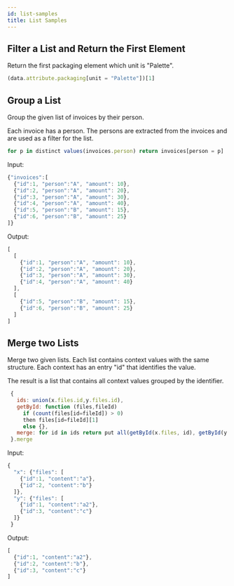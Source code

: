 ```yaml
---
id: list-samples
title: List Samples
---
```


## Filter a List and Return the First Element

Return the first packaging element which unit is "Palette".

```js
(data.attribute.packaging[unit = "Palette"])[1]
```

## Group a List

Group the given list of invoices by their person. 

Each invoice has a person. The persons are extracted from the invoices and are used as a filter for the list.

```js
for p in distinct values(invoices.person) return invoices[person = p]
```

Input:
```js
{"invoices":[
  {"id":1, "person":"A", "amount": 10},
  {"id":2, "person":"A", "amount": 20},
  {"id":3, "person":"A", "amount": 30},
  {"id":4, "person":"A", "amount": 40},
  {"id":5, "person":"B", "amount": 15},
  {"id":6, "person":"B", "amount": 25}
]}
```

Output:
```js
[
  [
    {"id":1, "person":"A", "amount": 10},
    {"id":2, "person":"A", "amount": 20},
    {"id":3, "person":"A", "amount": 30},
    {"id":4, "person":"A", "amount": 40}
  ],
  [
    {"id":5, "person":"B", "amount": 15},
    {"id":6, "person":"B", "amount": 25}
  ]
]
```

## Merge two Lists

Merge two given lists. Each list contains context values with the same structure. Each context has
an entry "id" that identifies the value.

The result is a list that contains all context values grouped by the identifier.

```js
 {
   ids: union(x.files.id,y.files.id),
   getById: function (files,fileId) 
     if (count(files[id=fileId]) > 0) 
     then files[id=fileId][1] 
     else {},
   merge: for id in ids return put all(getById(x.files, id), getById(y.files, id))
 }.merge
```

Input:

```js
{
  "x": {"files": [
    {"id":1, "content":"a"},
    {"id":2, "content":"b"}
  ]},
  "y": {"files": [
    {"id":1, "content":"a2"},
    {"id":3, "content":"c"}
  ]} 
 }
```

Output: 

```js
[
  {"id":1, "content":"a2"},
  {"id":2, "content":"b"},
  {"id":3, "content":"c"}
]
```
